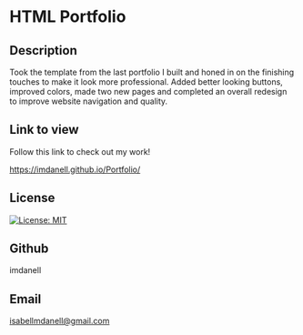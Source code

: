 # HTML Portfolio

## Description
Took the template from the last portfolio I built and honed in on the finishing touches to make it look more professional. Added better looking buttons, improved colors, made two new pages and completed an overall redesign to improve website navigation and quality.

## Link to view




Follow this link to check out my work!   

https://imdanell.github.io/Portfolio/

## License
[![License: MIT](https://img.shields.io/badge/License-MIT-yellow.svg)](https://opensource.org/licenses/MIT)

## Github
imdanell

## Email
isabellmdanell@gmail.com

